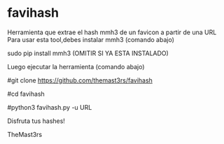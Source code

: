 # favihash
Herramienta que extrae el hash mmh3 de un favicon a partir de una URL
Para usar esta tool,debes instalar mmh3 (comando abajo)

sudo pip install mmh3 (OMITIR SI YA ESTA INSTALADO)

Luego ejecutar la herramienta (comando abajo)

#git clone https://github.com/themast3rs/favihash

#cd favihash

#python3 favihash.py -u URL

Disfruta tus hashes! 

TheMast3rs
